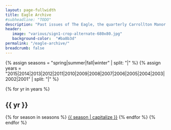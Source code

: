 ```yaml
---
layout: page-fullwidth
title: Eagle Archive
#subheadline: "TODO"
description: "Past issues of The Eagle, the quarterly Carrollton Manor newsletter"
header:
   image: "various/sign1-crop-alternate-680x80.jpg"
   background-color:  "#ba8b3d"
permalink: "/eagle-archive/"
breadcrumb: false
---
```


{% assign seasons = "spring|summer|fall|winter" | split: "|" %}
{% assign years = "2015|2014|2013|2012|2011|2010|2009|2008|2007|2006|2005|2004|2003|2002|2001" | split: "|" %}

{% for yr in years %}
## {{ yr }} 
{% for season in seasons %}
<a href="/eagle-archive/eagle-{{ yr }}-{{ season }}.pdf">{{ season | capitalize }}</a>
{% endfor %}
{% endfor %}